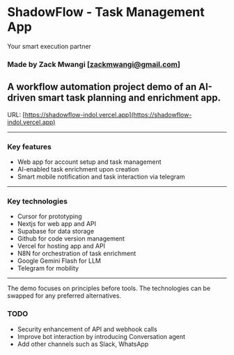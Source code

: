 # ShadowFlow - Task Management App
Your smart execution partner

### Made by Zack Mwangi [zackmwangi@gmail.com]

## A workflow automation project demo of an AI-driven smart task planning and enrichment app.

URL: [https://shadowflow-indol.vercel.app](https://shadowflow-indol.vercel.app)

---

### Key features
- Web app for account setup and task management
- AI-enabled task enrichment upon creation
- Smart mobile notification and task interaction via telegram

---

### Key technologies
- Cursor for prototyping
- Nextjs for web app and API
- Supabase for data storage
- Github for code version management
- Vercel for hosting app and API
- N8N for orchestration of task enrichment
- Google Gemini Flash for LLM
- Telegram for mobility

---

The demo focuses on principles before tools. The technologies can be swapped for any preferred alternatives.

### TODO
- Security enhancement of API and webhook calls
- Improve bot interaction by introducing Conversation agent
- Add other channels such as Slack, WhatsApp


